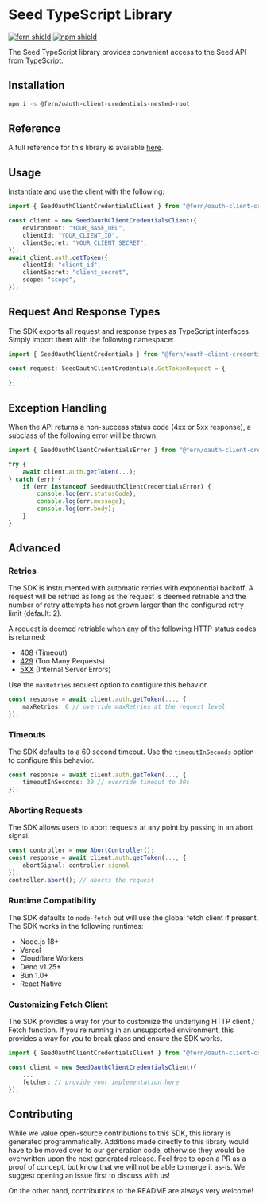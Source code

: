 # Seed TypeScript Library

[![fern shield](https://img.shields.io/badge/%F0%9F%8C%BF-Built%20with%20Fern-brightgreen)](https://buildwithfern.com?utm_source=github&utm_medium=github&utm_campaign=readme&utm_source=Seed%2FTypeScript)
[![npm shield](https://img.shields.io/npm/v/@fern/oauth-client-credentials-nested-root)](https://www.npmjs.com/package/@fern/oauth-client-credentials-nested-root)

The Seed TypeScript library provides convenient access to the Seed API from TypeScript.

## Installation

```sh
npm i -s @fern/oauth-client-credentials-nested-root
```

## Reference

A full reference for this library is available [here](./reference.md).

## Usage

Instantiate and use the client with the following:

```typescript
import { SeedOauthClientCredentialsClient } from "@fern/oauth-client-credentials-nested-root";

const client = new SeedOauthClientCredentialsClient({
    environment: "YOUR_BASE_URL",
    clientId: "YOUR_CLIENT_ID",
    clientSecret: "YOUR_CLIENT_SECRET",
});
await client.auth.getToken({
    clientId: "client_id",
    clientSecret: "client_secret",
    scope: "scope",
});
```

## Request And Response Types

The SDK exports all request and response types as TypeScript interfaces. Simply import them with the
following namespace:

```typescript
import { SeedOauthClientCredentials } from "@fern/oauth-client-credentials-nested-root";

const request: SeedOauthClientCredentials.GetTokenRequest = {
    ...
};
```

## Exception Handling

When the API returns a non-success status code (4xx or 5xx response), a subclass of the following error
will be thrown.

```typescript
import { SeedOauthClientCredentialsError } from "@fern/oauth-client-credentials-nested-root";

try {
    await client.auth.getToken(...);
} catch (err) {
    if (err instanceof SeedOauthClientCredentialsError) {
        console.log(err.statusCode);
        console.log(err.message);
        console.log(err.body);
    }
}
```

## Advanced

### Retries

The SDK is instrumented with automatic retries with exponential backoff. A request will be retried as long
as the request is deemed retriable and the number of retry attempts has not grown larger than the configured
retry limit (default: 2).

A request is deemed retriable when any of the following HTTP status codes is returned:

-   [408](https://developer.mozilla.org/en-US/docs/Web/HTTP/Status/408) (Timeout)
-   [429](https://developer.mozilla.org/en-US/docs/Web/HTTP/Status/429) (Too Many Requests)
-   [5XX](https://developer.mozilla.org/en-US/docs/Web/HTTP/Status/500) (Internal Server Errors)

Use the `maxRetries` request option to configure this behavior.

```typescript
const response = await client.auth.getToken(..., {
    maxRetries: 0 // override maxRetries at the request level
});
```

### Timeouts

The SDK defaults to a 60 second timeout. Use the `timeoutInSeconds` option to configure this behavior.

```typescript
const response = await client.auth.getToken(..., {
    timeoutInSeconds: 30 // override timeout to 30s
});
```

### Aborting Requests

The SDK allows users to abort requests at any point by passing in an abort signal.

```typescript
const controller = new AbortController();
const response = await client.auth.getToken(..., {
    abortSignal: controller.signal
});
controller.abort(); // aborts the request
```

### Runtime Compatibility

The SDK defaults to `node-fetch` but will use the global fetch client if present. The SDK works in the following
runtimes:

-   Node.js 18+
-   Vercel
-   Cloudflare Workers
-   Deno v1.25+
-   Bun 1.0+
-   React Native

### Customizing Fetch Client

The SDK provides a way for your to customize the underlying HTTP client / Fetch function. If you're running in an
unsupported environment, this provides a way for you to break glass and ensure the SDK works.

```typescript
import { SeedOauthClientCredentialsClient } from "@fern/oauth-client-credentials-nested-root";

const client = new SeedOauthClientCredentialsClient({
    ...
    fetcher: // provide your implementation here
});
```

## Contributing

While we value open-source contributions to this SDK, this library is generated programmatically.
Additions made directly to this library would have to be moved over to our generation code,
otherwise they would be overwritten upon the next generated release. Feel free to open a PR as
a proof of concept, but know that we will not be able to merge it as-is. We suggest opening
an issue first to discuss with us!

On the other hand, contributions to the README are always very welcome!
